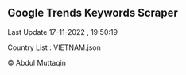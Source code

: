 

## Google Trends Keywords Scraper 
 
Last Update 17-11-2022 , 19:50:19

Country List :
VIETNAM.json



© Abdul Muttaqin 

